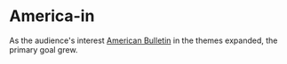 # America-in
 As the audience's interest <a href="https://www.theamericanbulletin.com/">American Bulletin</a> in the themes expanded, the primary goal grew.
